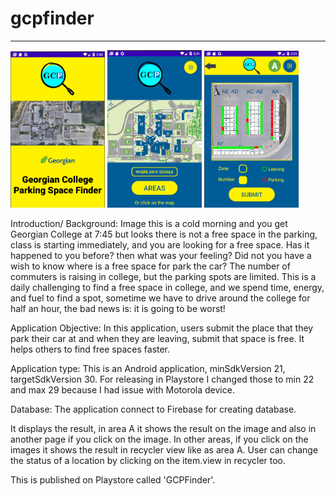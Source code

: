 # gcpfinder
---------------------------------------------------------------------------------------
<img src="Images/gcpfinder1.png" width="30%" height=auto> <img src="Images/gcpfinder2.png" width="30%" height=auto>
<img src="Images/gcpfinder3.png" width="30%" height=auto>


Introduction/ Background: 
Image this is a cold morning and you get Georgian College at 7:45 but looks there is not a free space
in the parking, class is starting immediately, and you are looking for a free space. Has it happened
to you before? then what was your feeling? Did not you have a wish to know where is a free space for park the car?
The number of commuters is raising in college, but the parking spots are limited. This is a daily
challenging to find a free space in college, and we spend time, energy, and fuel to find a spot,
sometime we have to drive around the college for half an hour, the bad news is: it is going to be worst!

Application Objective: 
In this application, users submit the place that they park their car at and when they are leaving,
submit that space is free. It helps others to find free spaces faster.

Application type:
This is an Android application, minSdkVersion 21, targetSdkVersion 30.
For releasing in Playstore I changed those to min 22 and max 29 because I had issue with Motorola device.

Database:
The application connect to Firebase for creating database.

It displays the result, in area A it shows the result on the image and also in another page if you click on the image.
In other areas, if you click on the images it shows the result in recycler view like as area A.
User can change the status of a location by clicking on the item.view in recycler too.

This is published on Playstore called 'GCPFinder'.
